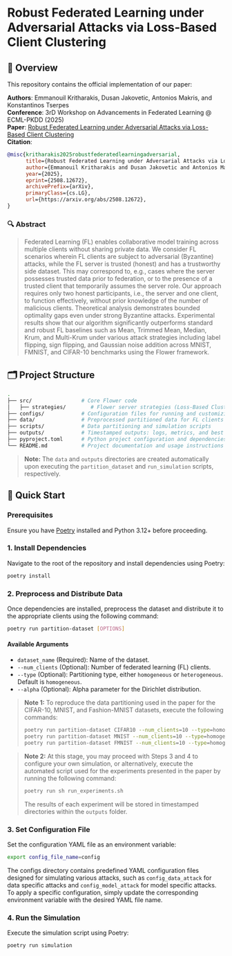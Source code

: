 # Robust Federated Learning under Adversarial Attacks via Loss-Based Client Clustering


## 📝 Overview

This repository contains the official implementation of our paper:

**Authors**: Emmanouil Kritharakis, Dusan Jakovetic, Antonios Makris, and Konstantinos Tserpes   
**Conference**: 3rD Workshop on Advancements in Federated Learning @ ECML-PKDD (2025)  
**Paper**: [Robust Federated Learning under Adversarial Attacks via Loss-Based Client Clustering](https://arxiv.org/abs/2508.12672) <br>
**Citation**:
```bibtex
@misc{kritharakis2025robustfederatedlearningadversarial,
      title={Robust Federated Learning under Adversarial Attacks via Loss-Based Client Clustering}, 
      author={Emmanouil Kritharakis and Dusan Jakovetic and Antonios Makris and Konstantinos Tserpes},
      year={2025},
      eprint={2508.12672},
      archivePrefix={arXiv},
      primaryClass={cs.LG},
      url={https://arxiv.org/abs/2508.12672}, 
}
```

### 🔍 Abstract
> Federated Learning (FL) enables collaborative model training across multiple clients without sharing private data. 
We consider FL scenarios wherein FL clients are subject to adversarial (Byzantine) attacks, while the FL server is trusted (honest) and has a trustworthy side
dataset. This may correspond to, e.g., cases where the server possesses
trusted data prior to federation, or to the presence of a trusted client
that temporarily assumes the server role. Our approach requires only two
honest participants, i.e., the server and one client, to function effectively,
without prior knowledge of the number of malicious clients. Theoretical analysis demonstrates bounded optimality gaps even under strong
Byzantine attacks. Experimental results show that our algorithm significantly outperforms standard and robust FL baselines such as Mean,
Trimmed Mean, Median, Krum, and Multi-Krum under various attack
strategies including label flipping, sign flipping, and Gaussian noise addition across MNIST, FMNIST, and CIFAR-10 benchmarks using the
Flower framework.

## 🗂️ Project Structure

```bash
.
├── src/                # Core Flower code
│   ├── strategies/        # Flower server strategies (Loss-Based Clustering (ours), Mean, Trimmed Mean, Median, Krum, Multi Krum) 
├── configs/            # Configuration files for running and customizing experiments
├── data/               # Preprocessed partitioned data for FL clients
├── scripts/            # Data partitioning and simulation scripts
├── outputs/            # Timestamped outputs: logs, metrics, and best global model checkpoints per experiment
├── pyproject.toml      # Python project configuration and dependencies
└── README.md           # Project documentation and usage instructions
```

> **Note:** The `data` and `outputs` directories are created automatically upon executing the `partition_dataset` and `run_simulation` scripts, respectively.

## 🚀 Quick Start

### Prerequisites
Ensure you have [Poetry](https://python-poetry.org/docs/) installed and Python 3.12+ before proceeding.

### 1. Install Dependencies
Navigate to the root of the repository and install dependencies using Poetry:

```sh
poetry install
```

### 2. Preprocess and Distribute Data
Once dependencies are installed, preprocess the dataset and distribute it to the appropriate clients using the following command:

```sh
poetry run partition-dataset [OPTIONS]
```

#### Available Arguments
- `dataset_name` (Required): Name of the dataset.
- `--num_clients` (Optional): Number of federated learning (FL) clients.
- `--type` (Optional): Partitioning type, either `homogeneous` or `heterogeneous`. Default is `homogeneous`.
- `--alpha` (Optional): Alpha parameter for the Dirichlet distribution.

> **Note 1:** To reproduce the data partitioning used in the paper for the CIFAR-10, MNIST, and Fashion-MNIST datasets, execute the following commands:
> ```sh 
> poetry run partition-dataset CIFAR10 --num_clients=10 --type=homogeneous
> poetry run partition-dataset MNIST --num_clients=10 --type=homogeneous
> poetry run partition-dataset FMNIST --num_clients=10 --type=homogeneous
>```

> **Note 2:** At this stage, you may proceed with Steps 3 and 4 to configure your own simulation, or alternatively, execute the automated script used for the experiments presented in the paper by running
the following command: 
> ```sh 
> poetry run sh run_experiments.sh 
> ```
> The results of each experiment will be stored in timestamped directories within the `outputs` folder.


### 3. Set Configuration File
Set the configuration YAML file as an environment variable:

```sh
export config_file_name=config
```
The configs directory contains predefined YAML configuration files designed for simulating various attacks, such as `config_data_attack` for data specific attacks 
and `config_model_attack` for model specific attacks.
To apply a specific configuration, simply update the corresponding environment variable with the desired YAML file name.

### 4. Run the Simulation
Execute the simulation script using Poetry:

```sh
poetry run simulation
```

